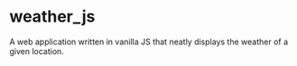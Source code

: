 # weather_js

A web application written in vanilla JS that neatly displays the weather of a given location.


